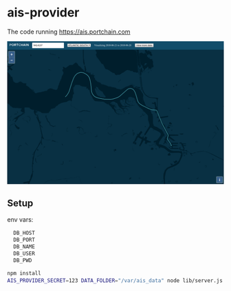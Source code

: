 # ais-provider

The code running https://ais.portchain.com

![Screenshot](screenshot.png "Screenshot")


## Setup

env vars:
```
  DB_HOST
  DB_PORT
  DB_NAME
  DB_USER
  DB_PWD
```

```sh
npm install
AIS_PROVIDER_SECRET=123 DATA_FOLDER="/var/ais_data" node lib/server.js
```
